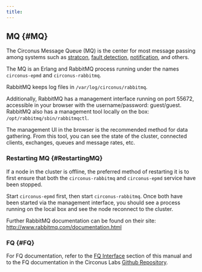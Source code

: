 ```yaml
---
title:
---
```


## MQ {#MQ}
The Circonus Message Queue (MQ) is the center for most message passing among systems such as [stratcon](/Roles/stratcon.md), [fault detection](/Roles/fault_detection.md), [notification](/Roles/notification.md), and others.

The MQ is an Erlang and RabbitMQ process running under the names `circonus-epmd` and `circonus-rabbitmq`.

RabbitMQ keeps log files in `/var/log/circonus/rabbitmq`.

Additionally, RabbitMQ has a management interface running on port 55672, accessible in your browser with the username/password: guest/guest. RabbitMQ also has a management tool locally on the box: `/opt/rabbitmq/sbin/rabbitmqctl`.

The management UI in the browser is the recommended method for data gathering.  From this tool, you can see the state of the cluster, connected clients, exchanges, queues and message rates, etc.


### Restarting MQ {#RestartingMQ}
If a node in the cluster is offline, the preferred method of restarting it is to first ensure that both the `circonus-rabbitmq` and `circonus-epmd` service have been stopped.

Start `circonus-epmd` first, then start `circonus-rabbitmq`.  Once both have been started via the management interface, you should see a process running on the local box and see the node reconnect to the cluster.

Further RabbitMQ documentation can be found on their site: http://www.rabbitmq.com/documentation.html


### FQ {#FQ}
For FQ documentation, refer to the [FQ Interface](//OperationManual/FQInterface.md) section of this manual and to the FQ documentation in the Circonus Labs [Github Repository](https://github.com/circonus-labs/fq).
